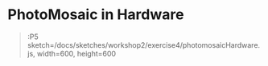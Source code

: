 # PhotoMosaic in Hardware

> :P5 sketch=/docs/sketches/workshop2/exercise4/photomosaicHardware.js, width=600, height=600